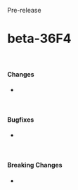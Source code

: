 <span class="badge bg-warning-subtle border border-warning-subtle text-warning-emphasis rounded-pill"><i class="bi bi-binoculars-fill"></i> Pre-release</span>
# beta-36F4
<br/>

#### Changes
- 

<br/>

#### Bugfixes
- 

<br/>

#### Breaking Changes
- 